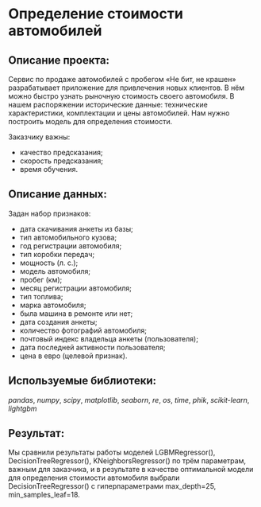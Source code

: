 # Определение стоимости автомобилей

## Описание проекта:
Сервис по продаже автомобилей с пробегом «Не бит, не крашен» разрабатывает приложение для привлечения новых клиентов. В нём можно быстро узнать рыночную стоимость своего автомобиля. В нашем распоряжении исторические данные: технические характеристики, комплектации и цены автомобилей. Нам нужно построить модель для определения стоимости.

Заказчику важны:
  + качество предсказания;
  + скорость предсказания;
  + время обучения.

## Описание данных:
Задан набор признаков:
  - дата скачивания анкеты из базы;
  - тип автомобильного кузова;
  - год регистрации автомобиля;
  - тип коробки передач;
  - мощность (л. с.);
  - модель автомобиля;
  - пробег (км);
  - месяц регистрации автомобиля;
  - тип топлива;
  - марка автомобиля;
  - была машина в ремонте или нет;
  - дата создания анкеты;
  - количество фотографий автомобиля;
  - почтовый индекс владельца анкеты (пользователя);
  - дата последней активности пользователя;
  - цена в евро (целевой признак).

## Используемые библиотеки:
*pandas*, *numpy*, *scipy*, *matplotlib*, *seaborn*, *re*, *os*, *time*, *phik*, *scikit-learn*, *lightgbm*

## Результат:
Мы сравнили результаты работы моделей LGBMRegressor(), DecisionTreeRegressor(), KNeighborsRegressor() по трём параметрам, важным для заказчика, и в результате в качестве оптимальной модели для определения стоимости автомобиля выбрали DecisionTreeRegressor() с гиперпараметрами max_depth=25, min_samples_leaf=18.
